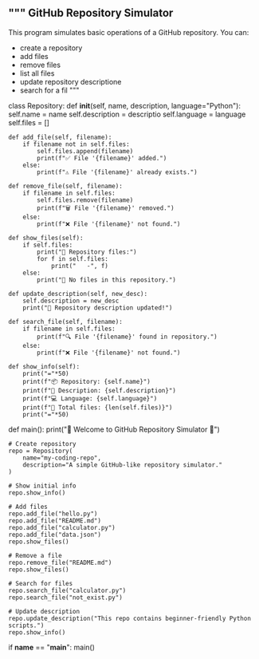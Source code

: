 """
GitHub Repository Simulator
---------------------------
This program simulates basic operations of a GitHub repository.
You can:
- create a repository
- add files
- remove files
- list all files
- update repository descriptione
- search for a fil
"""

class Repository:
    def __init__(self, name, description, language="Python"):
        self.name = name
        self.description = descriptio
        self.language = language
        self.files = []

    def add_file(self, filename):
        if filename not in self.files:
            self.files.append(filename)
            print(f"✅ File '{filename}' added.")
        else:
            print(f"⚠️ File '{filename}' already exists.")

    def remove_file(self, filename):
        if filename in self.files:
            self.files.remove(filename)
            print(f"🗑 File '{filename}' removed.")
        else:
            print(f"❌ File '{filename}' not found.")

    def show_files(self):
        if self.files:
            print("📂 Repository files:")
            for f in self.files:
                print("   -", f)
        else:
            print("📂 No files in this repository.")

    def update_description(self, new_desc):
        self.description = new_desc
        print("📝 Repository description updated!")

    def search_file(self, filename):
        if filename in self.files:
            print(f"🔍 File '{filename}' found in repository.")
        else:
            print(f"❌ File '{filename}' not found.")

    def show_info(self):
        print("="*50)
        print(f"📦 Repository: {self.name}")
        print(f"📝 Description: {self.description}")
        print(f"💻 Language: {self.language}")
        print(f"📂 Total files: {len(self.files)}")
        print("="*50)


def main():
    print("🚀 Welcome to GitHub Repository Simulator 🚀")

    # Create repository
    repo = Repository(
        name="my-coding-repo",
        description="A simple GitHub-like repository simulator."
    )

    # Show initial info
    repo.show_info()

    # Add files
    repo.add_file("hello.py")
    repo.add_file("README.md")
    repo.add_file("calculator.py")
    repo.add_file("data.json")
    repo.show_files()

    # Remove a file
    repo.remove_file("README.md")
    repo.show_files()

    # Search for files
    repo.search_file("calculator.py")
    repo.search_file("not_exist.py")

    # Update description
    repo.update_description("This repo contains beginner-friendly Python scripts.")
    repo.show_info()


if __name__ == "__main__":
    main()
